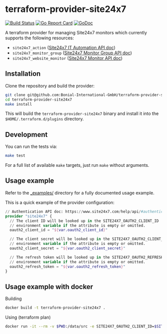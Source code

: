 terraform-provider-site24x7
===========================

[![Build Status](https://travis-ci.org/Bonial-International-GmbH/terraform-provider-site24x7.svg?branch=master)](https://travis-ci.org/Bonial-International-GmbH/terraform-provider-site24x7)
[![Go Report Card](https://goreportcard.com/badge/github.com/Bonial-International-GmbH/terraform-provider-site24x7?style=flat)](https://goreportcard.com/report/github.com/Bonial-International-GmbH/terraform-provider-site24x7)
[![GoDoc](https://godoc.org/github.com/Bonial-International-GmbH/terraform-provider-site24x7?status.svg)](https://godoc.org/github.com/Bonial-International-GmbH/terraform-provider-site24x7)

A terraform provider for managing Site24x7 monitors which currently supports
the following resources:

- `site24x7_action` ([Site24x7 IT Automation API doc](https://www.site24x7.com/help/api/#it-automation))
- `site24x7_monitor_group` ([Site24x7 Monitor Group API doc](https://www.site24x7.com/help/api/#monitor-groups))
- `site24x7_website_monitor` ([Site24x7 Monitor API doc](https://www.site24x7.com/help/api/#website))

Installation
------------

Clone the repository and build the provider:

```sh
git clone git@github.com:Bonial-International-GmbH/terraform-provider-site24x7
cd terraform-provider-site24x7
make install
```

This will build the `terraform-provider-site24x7` binary and install it into
the `$HOME/.terraform.d/plugins` directory.

Development
-----------

You can run the tests via:

```sh
make test
```

For a full list of available `make` targets, just run `make` without arguments.

Usage example
-------------

Refer to the [_examples/](_examples/) directory for a fully documented usage example.

This is a quick example of the provider configuration:

```terraform
// Authentication API doc: https://www.site24x7.com/help/api/#authentication
provider "site24x7" {
  // The client ID will be looked up in the SITE24X7_OAUTH2_CLIENT_ID
  // environment variable if the attribute is empty or omitted.
  oauth2_client_id = "${var.oauth2_client_id}"

  // The client secret will be looked up in the SITE24X7_OAUTH2_CLIENT_SECRET
  // environment variable if the attribute is empty or omitted.
  oauth2_client_secret = "${var.oauth2_client_secret}"

  // The refresh token will be looked up in the SITE24X7_OAUTH2_REFRESH_TOKEN
  // environment variable if the attribute is empty or omitted.
  oauth2_refresh_token = "${var.oauth2_refresh_token}"
}
```

Usage example with docker
-------------------------

Building
```sh
docker build -t terraform-provider-site24x7 .
```

Using (terraform plan)
```sh
docker run -it --rm -v $PWD:/data/src -e SITE24X7_OAUTH2_CLIENT_ID=$SITE24X7_OAUTH2_CLIENT_ID -e SITE24X7_OAUTH2_CLIENT_SECRET=$SITE24X7_OAUTH2_CLIENT_SECRET -e SITE24X7_OAUTH2_REFRESH_TOKEN=$SITE24X7_OAUTH2_REFRESH_TOKEN -w /data/src terraform-provider-site24x7:latest plan
```
